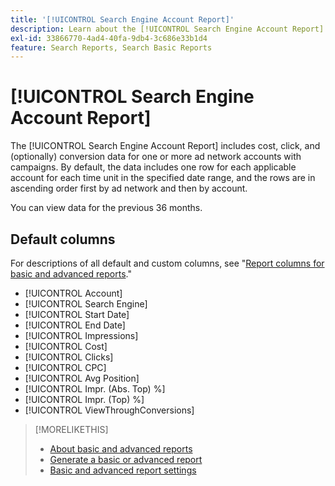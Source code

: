 ```yaml
---
title: '[!UICONTROL Search Engine Account Report]'
description: Learn about the [!UICONTROL Search Engine Account Report].
exl-id: 33866770-4ad4-40fa-9db4-3c686e33b1d4
feature: Search Reports, Search Basic Reports
---
```

# [!UICONTROL Search Engine Account Report]

The [!UICONTROL Search Engine Account Report] includes cost, click, and (optionally) conversion data for one or more ad network accounts with campaigns. By default, the data includes one row for each applicable account for each time unit in the specified date range, and the rows are in ascending order first by ad network and then by account.

You can view data for the previous 36 months.

## Default columns

For descriptions of all default and custom columns, see "[Report columns for basic and advanced reports](basic-advanced-report-columns.md)."

* [!UICONTROL Account]
* [!UICONTROL Search Engine]
* [!UICONTROL Start Date]
* [!UICONTROL End Date]
* [!UICONTROL Impressions]
* [!UICONTROL Cost]
* [!UICONTROL Clicks]
* [!UICONTROL CPC]
* [!UICONTROL Avg Position]
* [!UICONTROL Impr. (Abs. Top) %]
* [!UICONTROL Impr. (Top) %]
* [!UICONTROL ViewThroughConversions]

>[!MORELIKETHIS]
>
>* [About basic and advanced reports](basic-advanced-report-about.md)
>* [Generate a basic or advanced report](basic-advanced-report-generate.md)
>* [Basic and advanced report settings](basic-advanced-report-settings.md)
